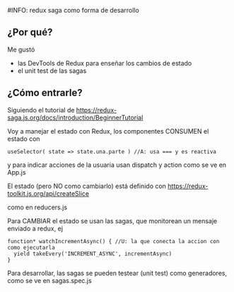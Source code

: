 #INFO: redux saga como forma de desarrollo

## ¿Por qué?

Me gustó
* las DevTools de Redux para enseñar los cambios de estado
* el unit test de las sagas

## ¿Cómo entrarle?

Siguiendo el tutorial de https://redux-saga.js.org/docs/introduction/BeginnerTutorial

Voy a manejar el estado con Redux, los componentes CONSUMEN el estado con

~~~
useSelector( state => state.una.parte ) //A: usa === y es reactiva
~~~

y para indicar acciones de la usuaria usan dispatch y action como se ve en App.js

El estado (pero NO como cambiarlo) está definido con https://redux-toolkit.js.org/api/createSlice

como en reducers.js

Para CAMBIAR el estado se usan las sagas, que monitorean un mensaje enviado a redux, ej

~~~
function* watchIncrementAsync() { //U: la que conecta la accion con como ejecutarla
  yield takeEvery('INCREMENT_ASYNC', incrementAsync)
}
~~~


Para desarrollar, las sagas se pueden testear (unit test) como generadores, como se ve en sagas.spec.js
